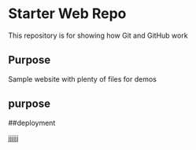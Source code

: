 # Starter Web Repo

This repository is for showing how Git and GitHub work

## Purpose

Sample website with plenty of files for demos


## purpose


##deployment


jjjjjj

